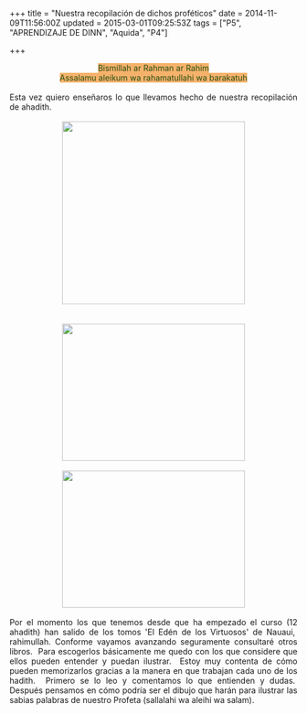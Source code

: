 +++
title = "Nuestra recopilación de dichos proféticos"
date = 2014-11-09T11:56:00Z
updated = 2015-03-01T09:25:53Z
tags = ["P5", "APRENDIZAJE DE DINN", "Aquida", "P4"]

+++

<div dir="ltr" style="text-align: left;" trbidi="on"><div style="text-align: center;"><span style="background-color: #f6b26b; color: #274e13;">Bismillah ar Rahman ar Rahim</span></div><div style="text-align: center;"><span style="background-color: #f6b26b; color: #274e13;">Assalamu aleikum wa rahamatullahi wa barakatuh</span></div><br /><div style="text-align: justify;">Esta vez quiero enseñaros lo que llevamos hecho de nuestra recopilación de ahadith.<br /><br /><div class="separator" style="clear: both; text-align: center;"><a href="https://images-blogger-opensocial.googleusercontent.com/gadgets/proxy?url=http%3A%2F%2Flh3.ggpht.com%2F-w-7V7SmPfNo%2FVF9I2PKDCyI%2FAAAAAAAAHJg%2FugXTb4SA9qQ%2Fs640%2F2014-11-09-11-38-51_deco.jpg&amp;container=blogger&amp;gadget=a&amp;rewriteMime=image%2F*" imageanchor="1" style="margin-left: 1em; margin-right: 1em;"><img border="0" src="http://lh3.ggpht.com/-w-7V7SmPfNo/VF9I2PKDCyI/AAAAAAAAHJg/ugXTb4SA9qQ/s640/2014-11-09-11-38-51_deco.jpg" height="320" width="320" /></a></div><br /><a name='more'></a><br /></div><div class="separator" style="clear: both; text-align: center;"><a href="https://images-blogger-opensocial.googleusercontent.com/gadgets/proxy?url=http%3A%2F%2Flh5.ggpht.com%2F-9s98zkzjcMA%2FVF9JhajI4JI%2FAAAAAAAAHJo%2Fy0bT904rB9E%2Fs640%2F2014-11-09-11-43-23_deco.jpg&amp;container=blogger&amp;gadget=a&amp;rewriteMime=image%2F*" imageanchor="1" style="margin-left: 1em; margin-right: 1em;"><img border="0" src="http://lh5.ggpht.com/-9s98zkzjcMA/VF9JhajI4JI/AAAAAAAAHJo/y0bT904rB9E/s640/2014-11-09-11-43-23_deco.jpg" height="240" width="320" /></a></div><div class="separator" style="clear: both; text-align: center;"><br /></div><div class="separator" style="clear: both; text-align: center;"><a href="http://lh5.ggpht.com/-EeosjmYrYuA/VF9JwQx0_LI/AAAAAAAAHJw/1xnHgWuUcNg/s1600/2014-11-09-11-45-14_deco.jpg" imageanchor="1" style="margin-left: 1em; margin-right: 1em;"> <img border="0" src="http://lh5.ggpht.com/-EeosjmYrYuA/VF9JwQx0_LI/AAAAAAAAHJw/1xnHgWuUcNg/s640/2014-11-09-11-45-14_deco.jpg" height="240" width="320" /> </a> </div><br /><div style="text-align: justify;">Por el momento los que tenemos desde que ha empezado el curso (12 ahadith) han salido de los tomos 'El Edén de los Virtuosos' de Nauaui,&nbsp; rahimullah. Conforme vayamos avanzando seguramente consultaré otros libros.&nbsp; Para escogerlos básicamente me quedo con los que considere que ellos pueden entender y puedan ilustrar.&nbsp; Estoy muy contenta de cómo pueden memorizarlos gracias a la manera en que trabajan cada uno de los hadith.&nbsp; Primero se lo leo y comentamos lo que entienden y dudas.&nbsp; Después pensamos en cómo podría ser el dibujo que harán para ilustrar las sabias palabras de nuestro Profeta (sallalahi wa aleihi wa salam).</div></div>

